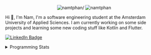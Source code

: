 <p align="center"> <img src=https://komarev.com/ghpvc/?username=namtphan alt=namtphan/> <img 
src="https://img.shields.io/github/last-commit/namtphan/namtphan" alt="namtphan" />
</p>

Hi 👋, I'm Nam, I'm a software engineering student at the Amsterdam University of Applied Sciences. I am currently working on some side projects and learning some new coding stuff like Kotlin and Flutter. 

<a href="https://www.linkedin.com/in/namtphan2/"><img src="https://img.shields.io/badge/-@namtphan2-0077B5?style=flat-square&amp;labelColor=0077B5&amp;logo=LinkedIn&amp;link=https://www.linkedin.com/in/namtphan2/" alt="LinkedIn Badge"></a> 

<details>
<summary>Programming Stats</summary>
<!-- Most used languages stats -->
<!-- [![Top Langs](https://github-readme-stats.vercel.app/api/top-langs/?username=namtphan&layout=compact)](https://github.com/namtphan2/github-readme-stats) -->
  
<!--START_SECTION:waka-->
**I'm a Night 🦉** 

```text
🌞 Morning    41 commits     █░░░░░░░░░░░░░░░░░░░░░░░░   6.41% 
🌆 Daytime    185 commits    ███████░░░░░░░░░░░░░░░░░░   28.91% 
🌃 Evening    246 commits    █████████░░░░░░░░░░░░░░░░   38.44% 
🌙 Night      168 commits    ██████░░░░░░░░░░░░░░░░░░░   26.25%

```
📅 **I'm Most Productive on Tuesday** 

```text
Monday       68 commits     ██░░░░░░░░░░░░░░░░░░░░░░░   10.62% 
Tuesday      112 commits    ████░░░░░░░░░░░░░░░░░░░░░   17.5% 
Wednesday    81 commits     ███░░░░░░░░░░░░░░░░░░░░░░   12.66% 
Thursday     97 commits     ███░░░░░░░░░░░░░░░░░░░░░░   15.16% 
Friday       98 commits     ███░░░░░░░░░░░░░░░░░░░░░░   15.31% 
Saturday     90 commits     ███░░░░░░░░░░░░░░░░░░░░░░   14.06% 
Sunday       94 commits     ███░░░░░░░░░░░░░░░░░░░░░░   14.69%

```


📊 **This Week I Spent My Time On** 

```text
💻 Operating System: 
Mac                      14 hrs 16 mins      █████████████████████████   100.0%

```


<!--END_SECTION:waka-->
</details>
